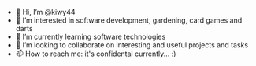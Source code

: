 - 👋 Hi, I’m @kiwy44
- 👀 I’m interested in software development, gardening, card games and darts
- 🌱 I’m currently learning software technologies
- 💞️ I’m looking to collaborate on interesting and useful projects and tasks
- 📫 How to reach me: it's confidental currently... :)

<!---
kiwy44/kiwy44 is a ✨ special ✨ repository because its `README.md` (this file) appears on your GitHub profile.
You can click the Preview link to take a look at your changes.
--->
